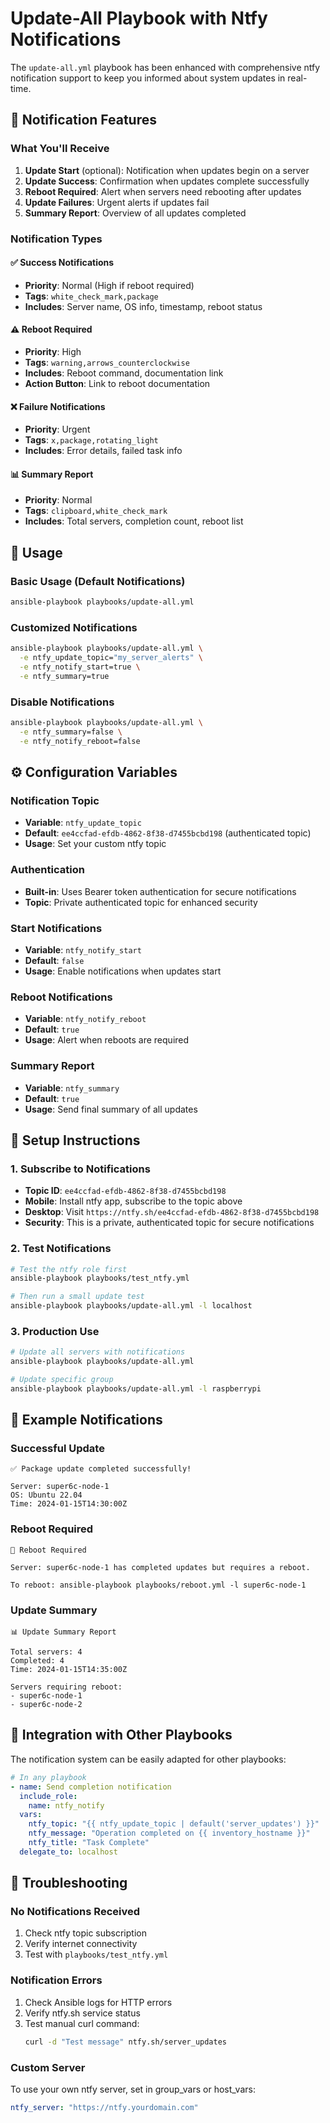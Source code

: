 # Update-All Playbook with Ntfy Notifications

The `update-all.yml` playbook has been enhanced with comprehensive ntfy notification support to keep you informed about system updates in real-time.

## 🔔 Notification Features

### What You'll Receive

1. **Update Start** (optional): Notification when updates begin on a server
2. **Update Success**: Confirmation when updates complete successfully
3. **Reboot Required**: Alert when servers need rebooting after updates
4. **Update Failures**: Urgent alerts if updates fail
5. **Summary Report**: Overview of all updates completed

### Notification Types

#### ✅ Success Notifications
- **Priority**: Normal (High if reboot required)
- **Tags**: `white_check_mark,package`
- **Includes**: Server name, OS info, timestamp, reboot status

#### ⚠️ Reboot Required
- **Priority**: High
- **Tags**: `warning,arrows_counterclockwise` 
- **Includes**: Reboot command, documentation link
- **Action Button**: Link to reboot documentation

#### ❌ Failure Notifications
- **Priority**: Urgent
- **Tags**: `x,package,rotating_light`
- **Includes**: Error details, failed task info

#### 📊 Summary Report
- **Priority**: Normal
- **Tags**: `clipboard,white_check_mark`
- **Includes**: Total servers, completion count, reboot list

## 🚀 Usage

### Basic Usage (Default Notifications)
```bash
ansible-playbook playbooks/update-all.yml
```

### Customized Notifications
```bash
ansible-playbook playbooks/update-all.yml \
  -e ntfy_update_topic="my_server_alerts" \
  -e ntfy_notify_start=true \
  -e ntfy_summary=true
```

### Disable Notifications
```bash
ansible-playbook playbooks/update-all.yml \
  -e ntfy_summary=false \
  -e ntfy_notify_reboot=false
```

## ⚙️ Configuration Variables

### Notification Topic
- **Variable**: `ntfy_update_topic`
- **Default**: `ee4ccfad-efdb-4862-8f38-d7455bcbd198` (authenticated topic)
- **Usage**: Set your custom ntfy topic

### Authentication
- **Built-in**: Uses Bearer token authentication for secure notifications
- **Topic**: Private authenticated topic for enhanced security

### Start Notifications
- **Variable**: `ntfy_notify_start`
- **Default**: `false`
- **Usage**: Enable notifications when updates start

### Reboot Notifications
- **Variable**: `ntfy_notify_reboot`
- **Default**: `true`
- **Usage**: Alert when reboots are required

### Summary Report
- **Variable**: `ntfy_summary`
- **Default**: `true`
- **Usage**: Send final summary of all updates

## 📱 Setup Instructions

### 1. Subscribe to Notifications
- **Topic ID**: `ee4ccfad-efdb-4862-8f38-d7455bcbd198`
- **Mobile**: Install ntfy app, subscribe to the topic above
- **Desktop**: Visit `https://ntfy.sh/ee4ccfad-efdb-4862-8f38-d7455bcbd198`
- **Security**: This is a private, authenticated topic for secure notifications

### 2. Test Notifications
```bash
# Test the ntfy role first
ansible-playbook playbooks/test_ntfy.yml

# Then run a small update test
ansible-playbook playbooks/update-all.yml -l localhost
```

### 3. Production Use
```bash
# Update all servers with notifications
ansible-playbook playbooks/update-all.yml

# Update specific group
ansible-playbook playbooks/update-all.yml -l raspberrypi
```

## 🎯 Example Notifications

### Successful Update
```
✅ Package update completed successfully!

Server: super6c-node-1
OS: Ubuntu 22.04
Time: 2024-01-15T14:30:00Z
```

### Reboot Required
```
🔄 Reboot Required

Server: super6c-node-1 has completed updates but requires a reboot.

To reboot: ansible-playbook playbooks/reboot.yml -l super6c-node-1
```

### Update Summary
```
📊 Update Summary Report

Total servers: 4
Completed: 4
Time: 2024-01-15T14:35:00Z

Servers requiring reboot:
- super6c-node-1
- super6c-node-2
```

## 🔧 Integration with Other Playbooks

The notification system can be easily adapted for other playbooks:

```yaml
# In any playbook
- name: Send completion notification
  include_role:
    name: ntfy_notify
  vars:
    ntfy_topic: "{{ ntfy_update_topic | default('server_updates') }}"
    ntfy_message: "Operation completed on {{ inventory_hostname }}"
    ntfy_title: "Task Complete"
  delegate_to: localhost
```

## 🚨 Troubleshooting

### No Notifications Received
1. Check ntfy topic subscription
2. Verify internet connectivity
3. Test with `playbooks/test_ntfy.yml`

### Notification Errors
1. Check Ansible logs for HTTP errors
2. Verify ntfy.sh service status
3. Test manual curl command:
   ```bash
   curl -d "Test message" ntfy.sh/server_updates
   ```

### Custom Server
To use your own ntfy server, set in group_vars or host_vars:
```yaml
ntfy_server: "https://ntfy.yourdomain.com"
``` 
